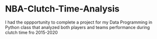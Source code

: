 # NBA-Clutch-Time-Analysis

I had the oppportunity to complete a project for my Data Programming in Python class that analyzed both players and teams performance during clutch time fro 2015-2020
